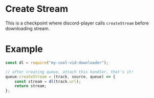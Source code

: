 # Create Stream

This is a checkpoint where discord-player calls `createStream` before downloading stream.

# Example

```js
const dl = require("my-cool-vid-downloader");

// after creating queue, attach this handler, that's it!
queue.createStream = (track, source, queue) => {
    const stream = dl(track.url);
    return stream;
};
```